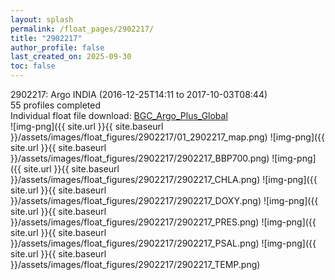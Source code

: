 ```yaml
---
layout: splash
permalink: /float_pages/2902217/
title: "2902217"
author_profile: false
last_created_on: 2025-09-30
toc: false
---
```

 
2902217: Argo INDIA (2016-12-25T14:11 to 2017-10-03T08:44)\
55 profiles completed\
Individual float file download: [BGC_Argo_Plus_Global](https://ftp.soest.hawaii.edu/bgc_argo_plus/Individual_Floats/outliers_removed/2902217_Sprof_processed.nc)\
![img-png]({{ site.url }}{{ site.baseurl }}/assets/images/float_figures/2902217/01_2902217_map.png)
![img-png]({{ site.url }}{{ site.baseurl }}/assets/images/float_figures/2902217/2902217_BBP700.png)
![img-png]({{ site.url }}{{ site.baseurl }}/assets/images/float_figures/2902217/2902217_CHLA.png)
![img-png]({{ site.url }}{{ site.baseurl }}/assets/images/float_figures/2902217/2902217_DOXY.png)
![img-png]({{ site.url }}{{ site.baseurl }}/assets/images/float_figures/2902217/2902217_PRES.png)
![img-png]({{ site.url }}{{ site.baseurl }}/assets/images/float_figures/2902217/2902217_PSAL.png)
![img-png]({{ site.url }}{{ site.baseurl }}/assets/images/float_figures/2902217/2902217_TEMP.png)
